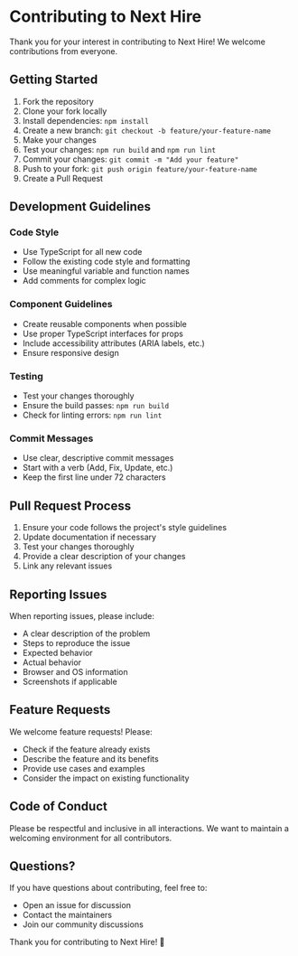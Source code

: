 # Contributing to Next Hire

Thank you for your interest in contributing to Next Hire! We welcome contributions from everyone.

## Getting Started

1. Fork the repository
2. Clone your fork locally
3. Install dependencies: `npm install`
4. Create a new branch: `git checkout -b feature/your-feature-name`
5. Make your changes
6. Test your changes: `npm run build` and `npm run lint`
7. Commit your changes: `git commit -m "Add your feature"`
8. Push to your fork: `git push origin feature/your-feature-name`
9. Create a Pull Request

## Development Guidelines

### Code Style
- Use TypeScript for all new code
- Follow the existing code style and formatting
- Use meaningful variable and function names
- Add comments for complex logic

### Component Guidelines
- Create reusable components when possible
- Use proper TypeScript interfaces for props
- Include accessibility attributes (ARIA labels, etc.)
- Ensure responsive design

### Testing
- Test your changes thoroughly
- Ensure the build passes: `npm run build`
- Check for linting errors: `npm run lint`

### Commit Messages
- Use clear, descriptive commit messages
- Start with a verb (Add, Fix, Update, etc.)
- Keep the first line under 72 characters

## Pull Request Process

1. Ensure your code follows the project's style guidelines
2. Update documentation if necessary
3. Test your changes thoroughly
4. Provide a clear description of your changes
5. Link any relevant issues

## Reporting Issues

When reporting issues, please include:
- A clear description of the problem
- Steps to reproduce the issue
- Expected behavior
- Actual behavior
- Browser and OS information
- Screenshots if applicable

## Feature Requests

We welcome feature requests! Please:
- Check if the feature already exists
- Describe the feature and its benefits
- Provide use cases and examples
- Consider the impact on existing functionality

## Code of Conduct

Please be respectful and inclusive in all interactions. We want to maintain a welcoming environment for all contributors.

## Questions?

If you have questions about contributing, feel free to:
- Open an issue for discussion
- Contact the maintainers
- Join our community discussions

Thank you for contributing to Next Hire! 🚀